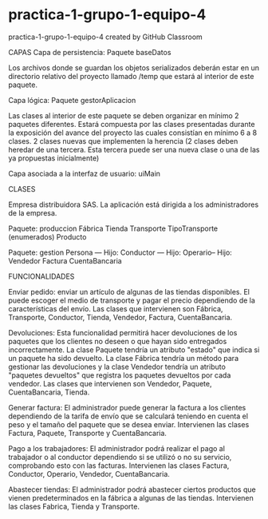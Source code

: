 # practica-1-grupo-1-equipo-4
practica-1-grupo-1-equipo-4 created by GitHub Classroom


CAPAS
Capa de persistencia: Paquete baseDatos

Los archivos donde se guardan los objetos serializados deberán estar en un directorio relativo del proyecto llamado /temp que estará al interior de este paquete.

Capa lógica: Paquete gestorAplicacion

Las clases al interior de este paquete se deben organizar en mínimo 2 paquetes diferentes.
Estará compuesta por las clases presentadas durante la exposición del avance del proyecto las cuales consistían en mínimo 6 a 8 clases.
2 clases nuevas que implementen la herencia (2 clases deben heredar de una tercera. Esta tercera puede ser una nueva clase o una de las ya propuestas inicialmente)

Capa asociada a la interfaz de usuario: uiMain

CLASES

Empresa distribuidora SAS. La aplicación está dirigida a los administradores de la empresa.

Paquete: produccion
Fábrica
Tienda
Transporte
TipoTransporte (enumerados)
Producto 


Paquete: gestion
Persona — Hijo: Conductor — Hijo: Operario– Hijo: Vendedor
Factura 
CuentaBancaria

FUNCIONALIDADES

Enviar pedido: enviar un artículo de algunas de las tiendas disponibles. El   puede escoger el medio de transporte y pagar el precio dependiendo de la características del envío. Las clases que intervienen son Fábrica, Transporte, Conductor, Tienda, Vendedor, Factura, CuentaBancaria.

Devoluciones: Esta funcionalidad permitirá hacer devoluciones de los paquetes que los clientes no deseen o que hayan sido entregados incorrectamente. La clase Paquete tendría un atributo "estado" que indica si un paquete ha sido devuelto. La clase Fábrica tendría un método para gestionar las devoluciones y la clase Vendedor tendría un atributo "paquetes devueltos" que registra los paquetes devueltos por cada vendedor. Las clases que intervienen son Vendedor, Paquete, CuentaBancaria, Tienda. 

Generar factura: El administrador puede generar la factura a los clientes dependiendo de la tarifa de envío que se calculará teniendo en cuenta el peso y el tamaño del paquete que se desea enviar. Intervienen las clases Factura, Paquete, Transporte y CuentaBancaria. 

Pago a los trabajadores: El administrador podrá realizar el pago al trabajador o al conductor dependiendo si se utilizó o no su servicio, comprobando esto con las facturas. Intervienen las clases Factura, Conductor, Operario, Vendedor, CuentaBancaria.

Abastecer tiendas: El administrador podrá abastecer ciertos productos que vienen predeterminados en la fábrica a algunas de las tiendas. Intervienen las clases Fabrica, Tienda y Transporte. 

